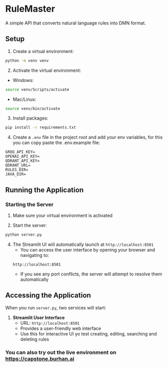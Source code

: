 # RuleMaster

A simple API that converts natural language rules into DMN format.

## Setup

1. Create a virtual environment:
```bash
python -m venv venv
```

2. Activate the virtual environment:
- Windows:
```bash
source venv/Scripts/activate
```
- Mac/Linux:
```bash
source venv/bin/activate
```

3. Install packages:
```bash
pip install -r requirements.txt
```

4. Create a `.env` file in the project root and add your env variables, for this you can copy paste the .env.example file:
```
GROQ_API_KEY=
OPENAI_API_KEY=
QDRANT_API_KEY=
QDRANT_URL=
RULES_DIR=
JAVA_DIR=
```

## Running the Application

### Starting the Server

1. Make sure your virtual environment is activated

2. Start the server:
```bash
python server.py
```

4. The Streamlit UI will automatically launch at `http://localhost:8501`
   - You can access the user interface by opening your browser and navigating to:
   ```
   http://localhost:8501
   ```
   - If you see any port conflicts, the server will attempt to resolve them automatically

## Accessing the Application

When you run `server.py`, two services will start:

1. **Streamlit User Interface**
   - URL: `http://localhost:8501`
   - Provides a user-friendly web interface
   - Use this for interactive UI yo test creating, editing, searching and deleting rules
   
### You can also try out the live environment on https://capstone.burhan.ai